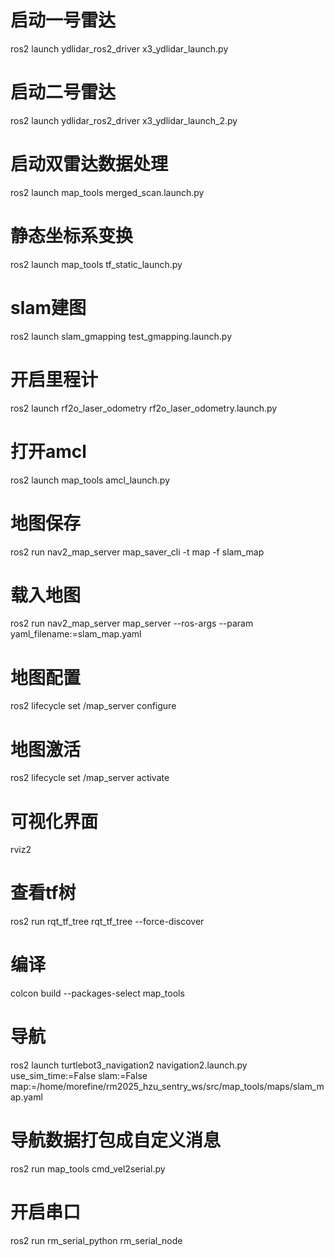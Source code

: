 # 启动一号雷达 #
ros2 launch ydlidar_ros2_driver x3_ydlidar_launch.py

# 启动二号雷达 #
ros2 launch ydlidar_ros2_driver x3_ydlidar_launch_2.py

# 启动双雷达数据处理 #
ros2 launch map_tools merged_scan.launch.py

# 静态坐标系变换 #
ros2 launch map_tools tf_static_launch.py

# slam建图 #
ros2 launch slam_gmapping test_gmapping.launch.py 

# 开启里程计 #
ros2 launch rf2o_laser_odometry rf2o_laser_odometry.launch.py

# 打开amcl #
ros2 launch map_tools amcl_launch.py

# 地图保存 #
ros2 run nav2_map_server map_saver_cli -t map -f slam_map
<!-- ros2 run nav2_map_server map_saver_cli -t map -f slam_map --free_threshold 64 --occupied_threshold 165 --image_format pgm -->

# 载入地图 #
ros2 run nav2_map_server map_server --ros-args --param yaml_filename:=slam_map.yaml

# 地图配置 #
ros2 lifecycle set /map_server configure

# 地图激活 #
ros2 lifecycle set /map_server activate

# 可视化界面 #
rviz2

# 查看tf树 #
ros2 run rqt_tf_tree rqt_tf_tree --force-discover

# 编译 #
colcon build --packages-select map_tools
<!-- colcon build -->

# 导航 #
ros2 launch turtlebot3_navigation2 navigation2.launch.py use_sim_time:=False slam:=False map:=/home/morefine/rm2025_hzu_sentry_ws/src/map_tools/maps/slam_map.yaml

# 导航数据打包成自定义消息 #
ros2 run map_tools cmd_vel2serial.py

# 开启串口 #
ros2 run rm_serial_python rm_serial_node 


